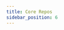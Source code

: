 ```yaml
---
title: Core Repos
sidebar_position: 6
---
```


<!-- TODO Table with Name 	Age 	Releases 	Committers 	Commits 	Stargazers 	Watchers 	Network Forks 	Clones 	Unique cloners 	Repo views 	Unique repo visitors -->
